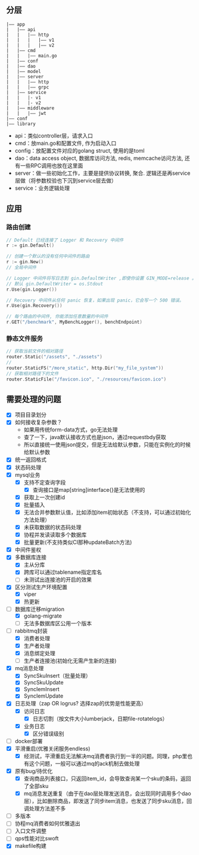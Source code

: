 ## 分层
```
|—— app
|   |—— api
|   |   |—— http
|   |   |   |—— v1
|   |   |   |—— v2
|   |—— cmd
|   |   |—— main.go
|   |—— conf
|   |—— dao
|   |—— model
|   |—— server
|   |   |—— http
|   |   |—— grpc
|   |—— service
|   |   |- v1
|   |   |- v2
|   |—— middleware
|   |   |—— jwt
|—— conf
|—— library

```

- api：类似controller层，请求入口  
- cmd：放main.go和配置文件, 作为启动入口
- config：放配置文件对应的golang struct, 使用的是toml  
- dao：data access object, 数据库访问方法, redis, memcache访问方法, 还有一些RPC调用也放在这里面
- server：做一些初始化工作，主要是提供协议转换, 聚合. 逻辑还是再service层做（将参数校验也下沉到service层去做）  
- service：业务逻辑处理  

## 应用
### 路由创建
```go
// Default 已经连接了 Logger 和 Recovery 中间件
r := gin.Default()
```

```go
// 创建一个默认的没有任何中间件的路由
r := gin.New()
// 全局中间件

// Logger 中间件将写日志到 gin.DefaultWriter ,即使你设置 GIN_MODE=release 。
// 默认 gin.DefaultWriter = os.Stdout
r.Use(gin.Logger())

// Recovery 中间件从任何 panic 恢复，如果出现 panic，它会写一个 500 错误。
r.Use(gin.Recovery())

// 每个路由的中间件, 你能添加任意数量的中间件
r.GET("/benchmark", MyBenchLogger(), benchEndpoint)
```

### 静态文件服务
```go
// 获取当前文件的相对路径
router.Static("/assets", "./assets")
//
router.StaticFS("/more_static", http.Dir("my_file_system"))
// 获取相对路径下的文件
router.StaticFile("/favicon.ico", "./resources/favicon.ico")
```

## 需要处理的问题
- [x] 项目目录划分
- [x] 如何接收复杂参数？
  - 如果用传统form-data方式，go无法处理
  - 查了一下，java默认接收方式也是json，通过requestbdy获取
  - 所以直接统一使用json提交，但是无法给默认参数，只能在实例化的时候给默认参数
- [x] 统一返回格式
- [x] 状态码处理
- [x] mysql业务
  - [x] 支持不定查询字段
    - [x] 查询接口是map\[string\]interface{}是无法使用的
  - [x] 获取上一次创建id
  - [x] 批量插入
  - [x] 无法合并参数默认值，比如添加item初始状态（不支持，可以通过初始化方法处理）
  - [x] 未获取数据的状态码处理
  - [x] 协程并发读读取多个数据库
  - [x] 批量更新(不支持类似CI那种updateBatch方法)
- [x] 中间件鉴权
- [x] 多数据库连接
  - [x] 主从分库 
  - [x] 跨库可以通过tablename指定库名
  - [ ] 未测试出连接池的开启的效果
- [x] 区分测试生产环境配置
  - [x] viper
  - [x] 热更新
- [ ] 数据库迁移migration
  - [x] golang-migrate
  - [ ] 无法多数据库区公用一个版本
- [ ] rabbitmq封装
  - [x] 消费者处理
  - [x] 生产者处理
  - [x] 消息绑定处理
  - [ ] 生产者连接池(初始化无需产生新的连接)
- [x] mq消息处理
  - [x] SyncSkuInsert（批量处理）
  - [x] SyncSkuUpdate
  - [x] SyncIemInsert
  - [x] SyncIemUpdate
- [x] 日志处理（zap OR logrus? 选择zap的优势是性能更高）
  - [x] 访问日志
    - [x] 日志切割（按文件大小lumberjack，日期file-rotatelogs）
  - [x] 业务日志
    - [x] 区分错误级别
- [ ] docker部署
- [x] 平滑重启(优雅关闭服务endless)
  - [x] 经测试，平滑重启无法解决mq消费者执行到一半的问题。同理，php里也有这个问题，一般可以通过mq的ack机制去做处理
- [x] 原有bug/待优化
  - [x] 查询商品列表接口，只返回item_id，会导致查询某一个sku的条码，返回了全部sku
  - [x] mq消息发送重复（由于在dao层处理发送消息，会出现同时调用多个dao层），比如删除商品，即发送了同步item消息，也发送了同步sku消息，回调处理方法差不多
- [ ] 多版本
- [ ] 协程mq消费者如何优雅退出
- [ ] 入口文件调整
- [ ] qps性能对比swoft
- [x] makefile构建